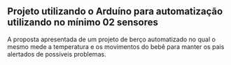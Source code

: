 ﻿## Projeto utilizando o Arduíno para automatização utilizando no mínimo 02 sensores
A proposta apresentada de um projeto de berço automatizado no qual o mesmo mede a temperatura e os movimentos do bebê para manter os pais alertados de possíveis problemas.
